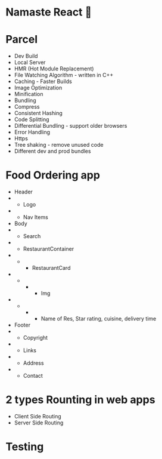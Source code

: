 # Namaste React 🚀

# Parcel

- Dev Build
- Local Server
- HMR (Hot Module Replacement)
- File Watching Algorithm - written in C++
- Caching - Faster Builds
- Image Optimization
- Minification
- Bundling
- Compress
- Consistent Hashing
- Code Splitting
- Differential Bundling - support older browsers
- Error Handling
- Https
- Tree shaking - remove unused code
- Different dev and prod bundles

# Food Ordering app

- Header
- - Logo
- - Nav Items
- Body
- - Search
- - RestaurantContainer
- - - RestaurantCard
- - - - Img
- - - - Name of Res, Star rating, cuisine, delivery time
- Footer
- - Copyright
- - Links
- - Address
- - Contact

# 2 types Rounting in web apps

- Client Side Routing
- Server Side Routing

# Testing
